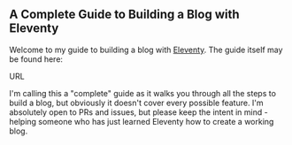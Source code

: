 ## A Complete Guide to Building a Blog with Eleventy

Welcome to my guide to building a blog with [Eleventy](https://11ty.dev). The guide itself may be found here:

URL

I'm calling this a "complete" guide as it walks you through all the steps to build a blog, but obviously it doesn't cover every possible feature. I'm absolutely open to PRs and issues, but please keep the intent in mind - helping someone who has just learned Eleventy how to create a working blog. 